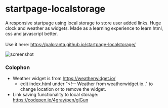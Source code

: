 # startpage-localstorage

A responsive startpage using local storage to store user added links. Huge clock and weather as widgets.
Made as a learning experience to learn html, css and javascript better. </br></br>
Use it here:
https://paloranta.github.io/startpage-localstorage/

![screenshot][screenshot]

[screenshot]: https://github.com/paloranta/startpage-localstorage/blob/master/screenshot.png "Screenshot"

### Colophon
- Weather widget is from https://weatherwidget.io/
  - edit index.html under "<!-- Weather from weatherwidget.io.." to change location or to remove the widget.
- Link saving functionality to local storage: https://codepen.io/4gray/pen/glGun
